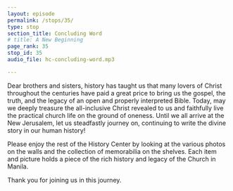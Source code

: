 ```yaml
---
layout: episode
permalink: /stops/35/
type: stop
section_title: Concluding Word
# title: A New Beginning
page_rank: 35
stop_id: 35
audio_file: hc-concluding-word.mp3

---
```


Dear brothers and sisters, history has taught us that many lovers of Christ throughout the centuries have paid a great price to bring us the gospel, the truth, and the legacy of an open and properly interpreted Bible. Today, may we deeply treasure the all-inclusive Christ revealed to us and faithfully live the practical church life on the ground of oneness. Until we all arrive at the New Jerusalem, let us steadfastly journey on, continuing to write the divine story in our human history!

Please enjoy the rest of the History Center by looking at the various photos on the walls and the collection of memorabilia on the shelves. Each item and picture holds a piece of the rich history and legacy of the Church in Manila. 

Thank you for joining us in this journey.
